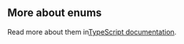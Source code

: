 ## More about enums
Read more about them in[TypeScript documentation](https://www.typescriptlang.org/docs/handbook/enums.html).

